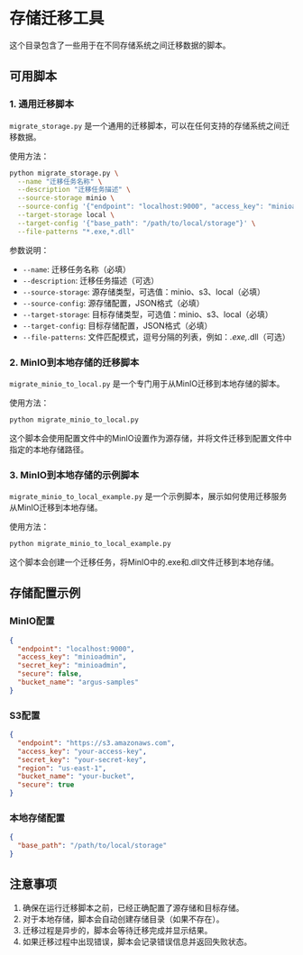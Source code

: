 # 存储迁移工具

这个目录包含了一些用于在不同存储系统之间迁移数据的脚本。

## 可用脚本

### 1. 通用迁移脚本

`migrate_storage.py` 是一个通用的迁移脚本，可以在任何支持的存储系统之间迁移数据。

使用方法：

```bash
python migrate_storage.py \
  --name "迁移任务名称" \
  --description "迁移任务描述" \
  --source-storage minio \
  --source-config '{"endpoint": "localhost:9000", "access_key": "minioadmin", "secret_key": "minioadmin", "secure": false, "bucket_name": "argus-samples"}' \
  --target-storage local \
  --target-config '{"base_path": "/path/to/local/storage"}' \
  --file-patterns "*.exe,*.dll"
```

参数说明：

- `--name`: 迁移任务名称（必填）
- `--description`: 迁移任务描述（可选）
- `--source-storage`: 源存储类型，可选值：minio、s3、local（必填）
- `--source-config`: 源存储配置，JSON格式（必填）
- `--target-storage`: 目标存储类型，可选值：minio、s3、local（必填）
- `--target-config`: 目标存储配置，JSON格式（必填）
- `--file-patterns`: 文件匹配模式，逗号分隔的列表，例如：*.exe,*.dll（可选）

### 2. MinIO到本地存储的迁移脚本

`migrate_minio_to_local.py` 是一个专门用于从MinIO迁移到本地存储的脚本。

使用方法：

```bash
python migrate_minio_to_local.py
```

这个脚本会使用配置文件中的MinIO设置作为源存储，并将文件迁移到配置文件中指定的本地存储路径。

### 3. MinIO到本地存储的示例脚本

`migrate_minio_to_local_example.py` 是一个示例脚本，展示如何使用迁移服务从MinIO迁移到本地存储。

使用方法：

```bash
python migrate_minio_to_local_example.py
```

这个脚本会创建一个迁移任务，将MinIO中的.exe和.dll文件迁移到本地存储。

## 存储配置示例

### MinIO配置

```json
{
  "endpoint": "localhost:9000",
  "access_key": "minioadmin",
  "secret_key": "minioadmin",
  "secure": false,
  "bucket_name": "argus-samples"
}
```

### S3配置

```json
{
  "endpoint": "https://s3.amazonaws.com",
  "access_key": "your-access-key",
  "secret_key": "your-secret-key",
  "region": "us-east-1",
  "bucket_name": "your-bucket",
  "secure": true
}
```

### 本地存储配置

```json
{
  "base_path": "/path/to/local/storage"
}
```

## 注意事项

1. 确保在运行迁移脚本之前，已经正确配置了源存储和目标存储。
2. 对于本地存储，脚本会自动创建存储目录（如果不存在）。
3. 迁移过程是异步的，脚本会等待迁移完成并显示结果。
4. 如果迁移过程中出现错误，脚本会记录错误信息并返回失败状态。 